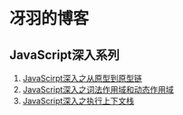 # 冴羽的博客

## JavaScript深入系列

1. [JavaScirpt深入之从原型到原型链](https://github.com/mqyqingfeng/Blog/blob/master/JavaScript%E6%B7%B1%E5%85%A5%E4%B9%8B%E4%BB%8E%E5%8E%9F%E5%9E%8B%E5%88%B0%E5%8E%9F%E5%9E%8B%E9%93%BE.md)
2. [JavaScript深入之词法作用域和动态作用域](https://github.com/mqyqingfeng/Blog/blob/master/JavaScript深入之词法作用域和动态作用域.md)
3. [JavaScript深入之执行上下文栈](https://github.com/mqyqingfeng/Blog/blob/master/JavaScript深入之执行上下文栈.md)